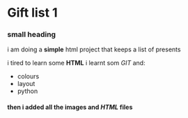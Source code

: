 # Gift list 1


### small heading
i am doing a **simple** html project that keeps a list of presents

i tired to learn some __HTML__
i learnt som *GIT*
and:
- colours
- layout
- python

#### then i added all the images and *HTML* files